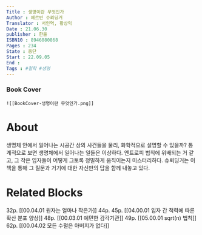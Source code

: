```yaml
---
Title : 생명이란 무엇인가
Author : 에르빈 슈뢰딩거
Translator : 서인역, 황상익
Date : 21.06.30
publisher : 한울
ISBN10 : 8946080868
Pages : 234
State : 중단
Start : 22.09.05
End :
Tags : #철학 #생명
---
```


### Book Cover
	![[BookCover-생명이란 무엇인가.png]]

# About
생명체 안에서 일어나는 시공간 상의 사건들을 물리, 화학적으로 설명할 수 있을까? 통계적으로 보면 생명체에서 일어나는 일들은 이상하다. 엔트로피 법칙에 위배되는 거 같고, 그 작은 입자들이 어떻게 그토록 정밀하게 움직이는지 미스터리하다. 슈뢰딩거는 이 책을 통해 그 질문과 거기에 대한 자신만의 답을 함께 내놓고 있다.

# Related Blocks
32p. [[00.04.01 원자는 얼마나 작은가]]
44p. 45p. [[04.00.01 입자 간 척력에 따른 확산 분포 양상]]
48p. [[00.03.01 예민한 감각기관]]
49p. [[05.00.01 sqrt(n) 법칙]]
62p. [[00.04.02 모든 수펄은 아버지가 없다]]